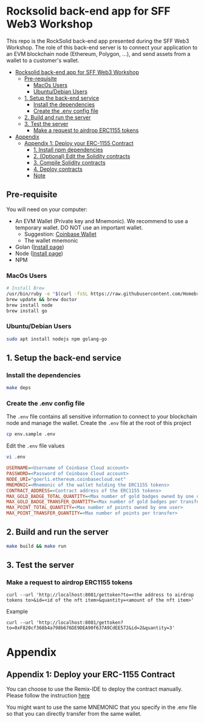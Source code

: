 # Rocksolid back-end app for SFF Web3 Workshop 
This repo is the RockSolid back-end app presented during the SFF Web3 Workshop.
The role of this back-end server is to connect your application to an EVM blockchain node (Ethereum, Polygon, ...), and send assets from a wallet to a customer's wallet.

- [Rocksolid back-end app for SFF Web3 Workshop](#rocksolid-back-end-app-for-sff-web3-workshop)
  - [Pre-requisite](#pre-requisite)
    - [MacOs Users](#macos-users)
    - [Ubuntu/Debian Users](#ubuntudebian-users)
  - [1. Setup the back-end service](#1-setup-the-back-end-service)
    - [Install the dependencies](#install-the-dependencies)
    - [Create the .env config file](#create-the-env-config-file)
  - [2. Build and run the server](#2-build-and-run-the-server)
  - [3. Test the server](#3-test-the-server)
    - [Make a request to airdrop ERC1155 tokens](#make-a-request-to-airdrop-erc1155-tokens)
- [Appendix](#appendix)
  - [Appendix 1: Deploy your ERC-1155 Contract](#appendix-1-deploy-your-erc-1155-contract)
    - [1. Install npm dependencies](#1-install-npm-dependencies)
    - [2. (Optional) Edit the Solidity contracts](#2-optional-edit-the-solidity-contracts)
    - [3. Compile Solidity contracts](#3-compile-solidity-contracts)
    - [4. Deploy contracts](#4-deploy-contracts)
    - [Note](#note)

## Pre-requisite
You will need on your computer: 
* An EVM Wallet (Private key and Mnemonic). We recommend to use a temporary wallet. DO NOT use an important wallet.
  * Suggestion: [Coinbase Wallet](https://www.coinbase.com/wallet)
  * The wallet mnemonic
* Golan ([Install page](https://go.dev/doc/install))
* Node ([Install page](https://nodejs.org/en/download/))
* NPM

### MacOs Users
```bash
# Install Brew
/usr/bin/ruby -e "$(curl -fsSL https://raw.githubusercontent.com/Homebrew/install/master/install)"
brew update && brew doctor
brew install node
brew install go
```

### Ubuntu/Debian Users
```bash
sudo apt install nodejs npm golang-go
```

## 1. Setup the back-end service

### Install the dependencies
```bash
make deps
```

### Create the .env config file
The `.env` file contains all sensitive information to connect to your blockchain node and manage the wallet.
Create the `.env` file at the root of this project
```bash
cp env.sample .env
```

Edit the `.env` file values
```bash
vi .env
```

```ini
USERNAME=<Username of Coinbase Cloud account>
PASSWORD=<Password of Coinbase Cloud account>
NODE_URI="goerli.ethereum.coinbasecloud.net"
MNEMONIC=<Mnemonic of the wallet holding the ERC1155 tokens>
CONTRACT_ADDRESS=<Contract address of the ERC1155 tokens>
MAX_GOLD_BADGE_TOTAL_QUANTITY=<Max number of gold badges owned by one user>
MAX_GOLD_BADGE_TRANSFER_QUANTITY=<Max number of gold badges per transfer>
MAX_POINT_TOTAL_QUANTITY=<Max number of points owned by one user>
MAX_POINT_TRANSFER_QUANTITY=<Max number of points per transfer>

```

## 2. Build and run the server

```bash
make build && make run
```

## 3. Test the server
### Make a request to airdrop ERC1155 tokens
```
curl --url 'http://localhost:8081/gettoken?to=<the address to airdrop tokens to>&id=<id of the nft item>&quantity=<amount of the nft item>'
```
Example
```
curl --url 'http://localhost:8081/gettoken?to=0xF820cf368b4a798b676DE9DEA90f637A9CdEE572&id=2&quantity=3'
```

# Appendix
## Appendix 1: Deploy your ERC-1155 Contract

You can choose to use the Remix-IDE to deploy the contract manually. Please follow the instruction [here](https://remix-ide.readthedocs.io/en/latest/create_deploy.html#deploy-the-contract)

You might want to use the same MNEMONIC that you specify in the .env file so that you can directly transfer from the same wallet.


